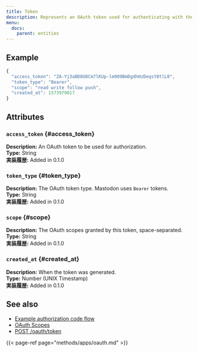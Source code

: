 ```yaml
---
title: Token
description: Represents an OAuth token used for authenticating with the API and performing actions.
menu:
  docs:
    parent: entities
---
```


## Example

```javascript
{
  "access_token": "ZA-Yj3aBD8U8Cm7lKUp-lm9O9BmDgdhHzDeqsY8tlL0",
  "token_type": "Bearer",
  "scope": "read write follow push",
  "created_at": 1573979017
}
```

## Attributes

### `access_token` {#access_token}

**Description:** An OAuth token to be used for authorization.\
**Type:** String\
**実装履歴:** Added in 0.1.0

### `token_type` {#token_type}

**Description:** The OAuth token type. Mastodon uses `Bearer` tokens.\
**Type:** String\
**実装履歴:** Added in 0.1.0

### `scope` {#scope}

**Description:** The OAuth scopes granted by this token, space-separated.\
**Type:** String\
**実装履歴:** Added in 0.1.0

### `created_at` {#created_at}

**Description:** When the token was generated.\
**Type:** Number \(UNIX Timestamp\)\
**実装履歴:** Added in 0.1.0

## See also

* [Example authorization code flow](../client/token.md#example-authorization-code-flow)
* [OAuth Scopes](../api/oauth-scopes.md)
* [POST /oauth/token](../methods/apps/oauth.md#obtain-a-token)

{{< page-ref page="methods/apps/oauth.md" >}}



